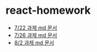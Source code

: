 # react-homework

- [7/22 과제 md 문서](07-22-homework/README.md)
- [7/26 과제 md 문서](07-26-homework/README.md)
- [8/2 과제 md 문서](08-02-homework/README.md)
